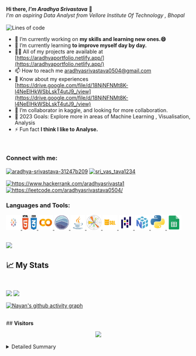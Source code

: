 <b> Hi there, <i>I'm Aradhya Srivastava</i></b> 👋
<meta name="viewport" content="width=device-width, initial-scale=1.0, minimum-scale=1.0">
<br>
<i>I'm an aspiring Data Analyst from Vellore Institute Of Technology , Bhopal</i>
<br>
<br>
 ![Lines of code](https://img.shields.io/badge/From%20Hello%20World%20I've%20written-41247+%20Lines%20of%20code-blue)

- 🔭 I’m currently working on **my skills and learning new ones.😄**
- 🌱 I’m currently learning **to improve myself day by day.**
- 👨‍💻 All of my projects are available at [https://aradhyaportfolio.netlify.app/](https://aradhyaportfolio.netlify.app/)
- 📫 How to reach me aradhyasrivastava0504@gmail.com
- 📄 Know about my experiences [https://drive.google.com/file/d/18NjNFNMt8K-l4NeEIHkWSbLskT4utJ9_/view](https://drive.google.com/file/d/18NjNFNMt8K-l4NeEIHkWSbLskT4utJ9_/view)
- 👯 I’m collaborator in kaggle, and looking for more collaboration.
- 🥅 2023 Goals:  Explore more in areas of Machine Learning , Visualisation, Analysis
- ⚡ Fun fact **I think I like to Analyse.**
<br>
<h3 align="left">Connect with me:</h3>
<p align="left">
<a href="https://www.linkedin.com/in/aradhya-srivastava-31247b209/" target="blank"><img align="center" src="https://raw.githubusercontent.com/rahuldkjain/github-profile-readme-generator/master/src/images/icons/Social/linked-in-alt.svg" alt="aradhya-srivastava-31247b209" height="30" width="40" /></a>
<a href="https://www.instagram.com/sri_vas_tava1234/" target="blank"><img align="center" src="https://raw.githubusercontent.com/rahuldkjain/github-profile-readme-generator/master/src/images/icons/Social/instagram.svg" alt="sri_vas_tava1234" height="30" width="40" /></a>


<a href="https://www.hackerrank.com/aradhyasrivasta1" target="blank"><img align="center" src="https://raw.githubusercontent.com/rahuldkjain/github-profile-readme-generator/master/src/images/icons/Social/hackerrank.svg" alt="https://www.hackerrank.com/aradhyasrivasta1" height="30" width="40" /></a>
<a href="" target="blank"><img align="center" src="https://raw.githubusercontent.com/rahuldkjain/github-profile-readme-generator/master/src/images/icons/Social/leet-code.svg" alt="https://leetcode.com/aradhyasrivastava0504/" height="30" width="40" /></a>
</a>
</p>

<!--   Tech Stack  -->
<h3 align="left">Languages and Tools:</h3>
<p align="left"> 
 
<a href="https://www.tableau.com/" target="_blank" rel="noreferrer"> 
 <img src="icons/tableau.png" alt="tableau" width="40" height="40"/> 
 </a>
 
<a href="https://www.w3schools.com/html/html_css.asp" target="_blank" rel="noreferrer"> 
<img src="icons/html css.jpg" alt="html css" width="40" height="40"/>
</a> 
 
<a href="https://colab.research.google.com/" target="_blank" rel="noreferrer"> 
 <img src="icons/colab.png" alt="colab" width="40" height="40"/>
</a> 
 
<a href="https://seaborn.pydata.org/" target="_blank" rel="noreferrer"> 
<img src="icons/seaborn.png" alt="seaborn" width="40" height="40"/>
</a> 
 
 <a href="https://www.java.com/en/" target="_blank" rel="noreferrer"> 
  <img src="icons/java.png" alt="java" width="40" height="40"/>
 </a> 
 
 <a href="https://matplotlib.org/" target="_blank" rel="noreferrer"> 
<img src="icons/matplotlib.png" alt="matplotlib" width="40" height="40"/>
 </a> 
 
 <a href="https://www.mysql.com/" target="_blank" rel="noreferrer"> 
 <img src="icons/sql.png" alt="sql" width="40" height="40"/>
 </a> 
 
 <a href="https://pandas.pydata.org/" target="_blank" rel="noreferrer"> 
 <img src="icons/pandas.png" alt="pandas" width="40" height="40"/>
 </a> 
 
 <a href="https://numpy.org/doc/stable/user/absolute_beginners.html" target="_blank" rel="noreferrer"> 
  <img src="icons/numpy.png" alt="numpy" width="40" height="40"/>
 </a> 
  <a href="https://www.python.org/" target="_blank" rel="noreferrer"> 
  <img src="icons/python.jpg" alt="python" width="40" height="40"/>
 </a> 
  <a href="https://www.google.com/sheets/about/" target="_blank" rel="noreferrer"> 
  <img src="icons/sheets.png" alt="sheets" width="40" height="40"/>
 </a> 

</p>
<br>
<!-- ## **Trophy**  -->
<img src="https://github-profile-trophy.vercel.app/?username=aradhya0530&theme=onedark&column=3&margin-w=15&margin-h=15">
<br>

<!-- Stats  -->
## 📈 **My Stats**
<br>

<p align="left">
  <img width="49.5%" src="https://github-readme-stats.vercel.app/api?username=aradhya0530&show_icons=true&theme=onedark&hide_border=true&include_all_commits=true&count_private=true" />
    <img width="49.5%" src="https://github-readme-streak-stats.herokuapp.com/?user=aradhya0530&theme=onedark&hide_border=true&include_all_commits=true&count_private=true" />
</p>
<p align = "center">
  
  [![Nayan's github activity graph](https://github-readme-activity-graph.cyclic.app/graph?username=aradhya0530&bg_color=000000&color=DF6D74&line=E4BF7A&point=f0f0f0&area=true&hide_border=true)](https://github.com/ashutosh00710/github-readme-activity-graph)
  

</p>
<br>
<!-- Visitors -->
## <b> Visitors</b>
<p align="center">
  <img src="https://profile-counter.glitch.me/aradhya0530/count.svg">
</p>
<!-- Metrics Detialed Summary  -->
<details>
<summary>Detailed Summary</summary>
<br>   
  
![Metrics](https://metrics.lecoq.io/aradhya0530?template=classic&activity=1&followup=1&languages=1&lines=1&people=1&activity.limit=5&activity.days=14&activity.filter=all&activity.visibility=all&activity.timestamps=false&languages.colors=github&languages.threshold=0%25&people.limit=28&people.size=28&people.types=followers%2C%20following&people.identicons=false&people.shuffle=false&config.timezone=Asia%2FCalcutta&config.twemoji=true)
    
</details>
